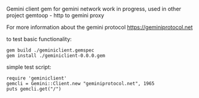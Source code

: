 Gemini client gem for gemini network work in progress, used in other project gemtoop - http to gemini proxy

For more information about the gemini protocol
https://geminiprotocol.net

to test basic functionality:
```
gem build ./geminiclient.gemspec
gem install ./geminiclient-0.0.0.gem
```

simple test script:
```
require 'geminiclient'
gemcli = Gemini::Client.new "geminiprotocol.net", 1965
puts gemcli.get("/")

```
